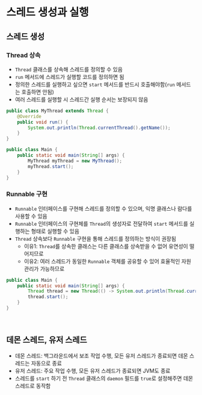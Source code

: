# 스레드 생성과 실행

## 스레드 생성

### Thread 상속
- `Thread` 클래스를 상속해 스레드를 정의할 수 있음
- `run` 메서드에 스레드가 실행할 코드를 정의하면 됨
- 정의한 스레드를 실행하고 싶으면 `start` 메서드를 반드시 호출해야함(`run` 메서드는 호출하면 안됨)
- 여러 스레드를 실행할 시 스레드간 실행 순서는 보장되지 않음

```java
public class MyThread extends Thread {
    @Override
    public void run() {
        System.out.println(Thread.currentThread().getName());
    }
}

public class Main {
    public static void main(String[] args) {
        MyThread myThread = new MyThread();
        myThread.start();
    }
}
```

### Runnable 구현
- `Runnable` 인터페이스를 구현해 스레드를 정의할 수 있으며, 익명 클래스나 람다를 사용할 수 있음
- `Runnable` 인터페이스의 구현체를 `Thread`의 생성자로 전달하여 `start` 메서드를 실행하는 형태로 실행할 수 있음
- `Thread` 상속보다 `Runnable` 구현을 통해 스레드를 정의하는 방식이 권장됨
  - 이유1: `Thread`를 상속한 클래스는 다른 클래스를 상속받을 수 없어 유연성이 떨어지므로
  - 이유2: 여러 스레드가 동일한 `Runnable` 객체를 공유할 수 있어 효율적인 자원 관리가 가능하므로

```java
public class Main {
    public static void main(String[] args) {
        Thread thread = new Thread(() -> System.out.println(Thread.currentThread().getName()));
        thread.start();
    }
}
```

 <br>

## 데몬 스레드, 유저 스레드
- 데몬 스레드: 백그라운드에서 보조 작업 수행, 모든 유저 스레드가 종료되면 데몬 스레드는 자동으로 종료
- 유저 스레드: 주요 작업 수행, 모든 유저 스레드가 종료되면 JVM도 종료
- 스레드를 `start` 하기 전 `Thread` 클래스의 `daemon` 필드를 `true`로 설정해주면 데몬 스레드로 동작함